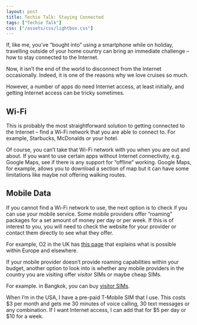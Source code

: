```yaml
---
layout: post
title: Techie Talk: Staying Connected
tags: ["Techie Talk"]
css: ["/assets/css/lightbox.css"]
---
```

If, like me, you’ve “bought into” using a smartphone while on holiday, travelling outside of your home country can bring an immediate challenge – how to stay connected to the Internet.

Now, it isn’t the end of the world to disconnect from the Internet occasionally. Indeed, it is one of the reasons why we love cruises so much.

However, a number of apps do need Internet access, at least initially, and getting Internet access can be tricky sometimes.

## Wi-Fi
This is probably the most straightforward solution to getting connected to the Internet – find a Wi-Fi network that you are able to connect to. For example, Starbucks, McDonalds or your hotel.

Of course, you can’t take that Wi-Fi network with you when you are out and about. If you want to use certain apps without Internet connectivity, e.g. Google Maps, see if there is any support for “offline” working. Google Maps, for example, allows you to download a section of map but it can have some limitations like maybe not offering walking routes.

## Mobile Data
If you cannot find a Wi-Fi network to use, the next option is to check if you can use your mobile service. Some mobile providers offer “roaming” packages for a set amount of money per day or per week. If this is of interest to you, you will need to check the website for your provider or contact them directly to see what they offer.

For example, O2 in the UK has [this page](https://www.o2.co.uk/help/pay-monthly/using-your-phone-abroad) that explains what is possible within Europe and elsewhere.

If your mobile provider doesn’t provide roaming capabilities within your budget, another option to look into is whether any mobile providers in the country you are visiting offer *visitor* SIMs or maybe cheap SIMs.

For example. in Bangkok, you can buy [visitor SIMs](https://www.introducingbangkok.com/activities/tourist-sim-card).

When I’m in the USA, I have a pre-paid T-Mobile SIM that I use. This costs $3 per month and gets me 30 minutes of voice calling, 30 text messages or any combination. If I want Internet access, I can add that for $5 per day or $10 for a week.
